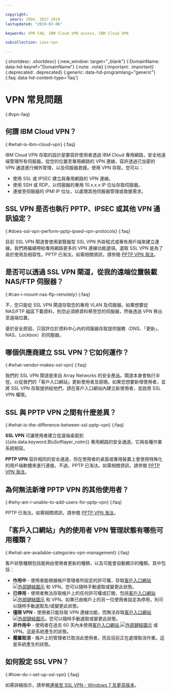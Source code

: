 ```yaml
---

copyright:
  years: 1994, 2017-2019
lastupdated: "2019-03-06"

keywords: VPN FAQ, IBM Cloud VPN access, IBM Cloud VPN

subcollection: iaas-vpn

---
```


{:shortdesc: .shortdesc}
{:new_window: target="_blank"}
{:DomainName: data-hd-keyref="DomainName"}
{:note: .note}
{:important: .important}
{:deprecated: .deprecated}
{:generic: data-hd-programlang="generic"}
{:faq: data-hd-content-type='faq'}

# VPN 常見問題
{:#vpn-faq}

## 何謂 IBM Cloud VPN？
{:#what-is-ibm-cloud-vpn}
{:faq}

IBM Cloud VPN 存取的設計是要容許使用者透過 IBM Cloud 專用網路，安全地遠端管理所有伺服器。從您的位置至專用網路的 VPN 連線，容許透過已加密的 VPN 通道進行頻外管理，以及伺服器救援。使用 VPN 存取，您可以：

* 使用 SSL 或 IPSEC 建立與專用網路的 VPN 連線。
* 使用 SSH 或 RDP，以伺服器的專用 10.x.x.x IP 位址存取伺服器。
* 連接至伺服器的 IPMI IP 位址，以處理其他伺服器管理或救援需求。


## SSL VPN 是否也執行 PPTP、IPSEC 或其他 VPN 通訊協定？
{:#does-ssl-vpn-perform-pptp-ipsed-vpn-protocols}
{:faq}

目前 SSL VPN 閘道會使用瀏覽器型 SSL VPN 外掛程式或專有用戶端來建立連線。我們將繼續帶給專用網路更多的 VPN 連線功能選項。選取 SSL VPN 是為了易於使用及相容性。PPTP 已淘汰。如需相關資訊，請參閱 [PPTP VPN 淘汰](/docs/infrastructure/iaas-vpn?topic=VPN-pptp-vpn-deprecation)。



## 是否可以透過 SSL VPN 閘道，從我的遠端位置裝載 NAS/FTP 伺服器？
{:#can-i-mount-nas-ftp-remotely}
{:faq}

不，您只能從 SSL VPN 閘道存取您的專用 VLAN 及伺服器。如果想要從 NAS/FTP 磁區下載資料，則您必須將資料移至您的伺服器，然後透過 VPN 移出至遠端位置。

基於安全原因，只容許位於資料中心內的伺服器存取提供服務（DNS、「更新」、NAS、Lockbox）的伺服器。


## 哪個供應商建立 SSL VPN？它如何運作？
{:#what-vendor-makes-ssl-vpn}
{:faq}

我們的 SSL VPN 閘道是來自 Array Networks 的安全產品。閘道本身會執行半徑，以從我們的「客戶入口網站」更新使用者及密碼。如果您想要新增使用者，並將 SSL VPN 存取提供給他們，請在客戶入口網站內建立新使用者，並啟用 SSL VPN 權限。


## SSL 與 PPTP VPN 之間有什麼差異？
{:#what-is-the-difference-between-ssl-pptp-vpn}
{:faq}

**SSL VPN** 可讓使用者建立從遠端桌面到 {{site.data.keyword.BluSoftlayer_notm}} 專用網路的安全通道。它與各種作業系統相容。

**PPTP VPN** 容許相同的安全通道，但在使用者的桌面或專用裝置上會使用特殊化的用戶端軟體來進行連接。不過，PPTP 已淘汰。如需相關資訊，請參閱 [PPTP VPN 淘汰](/docs/infrastructure/iaas-vpn?topic=VPN-pptp-vpn-deprecation)。

## 為何無法新增 PPTP VPN 的其他使用者？
{:#why-am-i-unable-to-add-users-for-pptp-vpn}
{:faq}

PPTP 已淘汰。如需相關資訊，請參閱 [PPTP VPN 淘汰](/docs/infrastructure/iaas-vpn?topic=VPN-pptp-vpn-deprecation)。

## 「客戶入口網站」內的使用者 VPN 管理狀態有哪些可用種類？
{:#what-are-available-categories-vpn-management}
{:faq}

客戶狀態種類包括能夠由使用者更新的種類，以及可能會自動顯示的種類。其中包括：

* **作用中** - 使用者能根據帳戶管理者所設定的許可權，存取[客戶入口網站 ![外部鏈結圖示](../../icons/launch-glyph.svg "外部鏈結圖示")](https://control.softlayer.com/) 和 VPN。您可以隨時手動選取或變更此狀態。
* **已停用** - 使用者無法存取帳戶上的任何許可權或訂閱，包括[客戶入口網站 ![外部鏈結圖示](../../icons/launch-glyph.svg "外部鏈結圖示")](https://control.softlayer.com/) 和 VPN。如果已由帳戶上的另一位使用者設定為停用，則可以隨時手動選取及/或變更此狀態。
* **僅限 VPN** - 使用者只能存取 VPN 連線功能，而無法存取[客戶入口網站 ![外部鏈結圖示](../../icons/launch-glyph.svg "外部鏈結圖示")](https://control.softlayer.com/)。您可以隨時手動選取或變更此狀態。
* **非作用中** - 使用者在過去 60 天內未使用[客戶入口網站 ![外部鏈結圖示](../../icons/launch-glyph.svg "外部鏈結圖示")](https://control.softlayer.com/) 或 VPN。這是系統產生的狀態。
* **擱置取消** - 帳戶上的管理者已取消此使用者，而且目前正在處理取消作業。這是系統產生的狀態。

## 如何設定 SSL VPN？
{:#how-do-i-set-up-ssl-vpn}
{:faq}

如需詳細指示，請參閱[連接至 SSL VPN - Windows 7 及更高版本](/docs/infrastructure/iaas-vpn?topic=VPN-connect-ssl-vpn-windows7#connect-ssl-vpn-windows7)。


